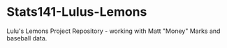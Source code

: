 # Stats141-Lulus-Lemons
Lulu's Lemons Project Repository - working with Matt "Money" Marks and baseball data.
